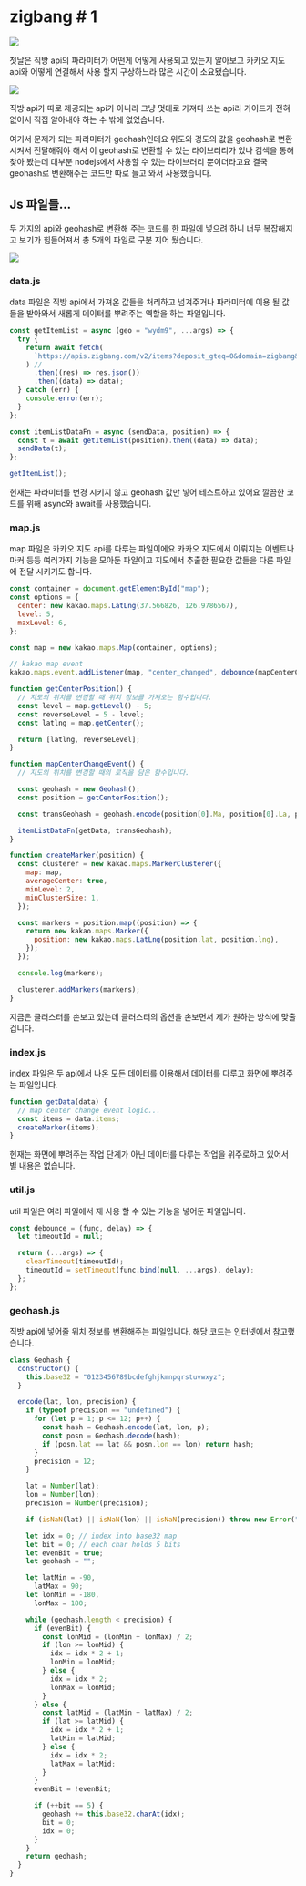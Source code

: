 # zigbang # 1

![](./image/zigbang_1.png)

첫날은 직방 api의 파라미터가 어떤게 어떻게 사용되고 있는지 알아보고 카카오 지도 api와 어떻게 연결해서 사용 할지 구상하느라 많은 시간이 소요됐습니다.

![](./image/zigbang_2.png)

직방 api가 따로 제공되는 api가 아니라 그냥 멋대로 가져다 쓰는 api라 가이드가 전혀 없어서 직접 알아내야 하는 수 밖에 없었습니다.

여기서 문제가 되는 파라미터가 geohash인데요 위도와 경도의 값을 geohash로 변환 시켜서 전달해줘야 해서 이 geohash로 변환할 수 있는 라이브러리가 있나 검색을 통해 찾아 봤는데 대부분 nodejs에서 사용할 수 있는 라이브러리 뿐이더라고요 결국 geohash로 변환해주는 코드만 따로 들고 와서 사용했습니다.

## Js 파일들...

두 가지의 api와 geohash로 변환해 주는 코드를 한 파일에 넣으려 하니 너무 복잡해지고 보기가 힘들어져서 총 5개의 파일로 구분 지어 뒀습니다.

![](./image/zigbang_3.png)

### data.js

data 파일은 직방 api에서 가져온 값들을 처리하고 넘겨주거나 파라미터에 이용 될 값들을 받아와서 새롭게 데이터를 뿌려주는 역할을 하는 파일입니다.

```jsx
const getItemList = async (geo = "wydm9", ...args) => {
  try {
    return await fetch(
      `https://apis.zigbang.com/v2/items?deposit_gteq=0&domain=zigbang&geohash=${geo}&rent_gteq=0&sales_type_in=%EC%A0%84%EC%84%B8%7C%EC%9B%94%EC%84%B8&service_type_eq=%EC%9B%90%EB%A3%B8`
    ) //
      .then((res) => res.json())
      .then((data) => data);
  } catch (err) {
    console.error(err);
  }
};

const itemListDataFn = async (sendData, position) => {
  const t = await getItemList(position).then((data) => data);
  sendData(t);
};

getItemList();
```

현재는 파라미터를 변경 시키지 않고 geohash 값만 넣어 테스트하고 있어요 깔끔한 코드를 위해 async와 await를 사용했습니다.

### map.js

map 파일은 카카오 지도 api를 다루는 파일이에요 카카오 지도에서 이뤄지는 이벤트나 마커 등등 여러가지 기능을 모아둔 파일이고 지도에서 추출한 필요한 값들을 다른 파일에 전달 시키기도 합니다.

```jsx
const container = document.getElementById("map");
const options = {
  center: new kakao.maps.LatLng(37.566826, 126.9786567),
  level: 5,
  maxLevel: 6,
};

const map = new kakao.maps.Map(container, options);

// kakao map event
kakao.maps.event.addListener(map, "center_changed", debounce(mapCenterChangeEvent, 300));

function getCenterPosition() {
  // 지도의 위치를 변경할 때 위치 정보를 가져오는 함수입니다.
  const level = map.getLevel() - 5;
  const reverseLevel = 5 - level;
  const latlng = map.getCenter();

  return [latlng, reverseLevel];
}

function mapCenterChangeEvent() {
  // 지도의 위치를 변경할 때의 로직을 담은 함수입니다.

  const geohash = new Geohash();
  const position = getCenterPosition();

  const transGeohash = geohash.encode(position[0].Ma, position[0].La, position[1]);

  itemListDataFn(getData, transGeohash);
}

function createMarker(position) {
  const clusterer = new kakao.maps.MarkerClusterer({
    map: map,
    averageCenter: true,
    minLevel: 2,
    minClusterSize: 1,
  });

  const markers = position.map((position) => {
    return new kakao.maps.Marker({
      position: new kakao.maps.LatLng(position.lat, position.lng),
    });
  });

  console.log(markers);

  clusterer.addMarkers(markers);
}
```

지금은 클러스터를 손보고 있는데 클러스터의 옵션을 손보면서 제가 원하는 방식에 맞출겁니다.

### index.js

index 파일은 두 api에서 나온 모든 데이터를 이용해서 데이터를 다루고 화면에 뿌려주는 파일입니다.

```jsx
function getData(data) {
  // map center change event logic...
  const items = data.items;
  createMarker(items);
}
```

현재는 화면에 뿌려주는 작업 단계가 아닌 데이터를 다루는 작업을 위주로하고 있어서 별 내용은 없습니다.

### util.js

util 파일은 여러 파일에서 재 사용 할 수 있는 기능을 넣어둔 파일입니다.

```jsx
const debounce = (func, delay) => {
  let timeoutId = null;

  return (...args) => {
    clearTimeout(timeoutId);
    timeoutId = setTimeout(func.bind(null, ...args), delay);
  };
};
```

### geohash.js

직방 api에 넣어줄 위치 정보를 변환해주는 파일입니다. 해당 코드는 인터넷에서 참고했습니다.

```jsx
class Geohash {
  constructor() {
    this.base32 = "0123456789bcdefghjkmnpqrstuvwxyz";
  }

  encode(lat, lon, precision) {
    if (typeof precision == "undefined") {
      for (let p = 1; p <= 12; p++) {
        const hash = Geohash.encode(lat, lon, p);
        const posn = Geohash.decode(hash);
        if (posn.lat == lat && posn.lon == lon) return hash;
      }
      precision = 12;
    }

    lat = Number(lat);
    lon = Number(lon);
    precision = Number(precision);

    if (isNaN(lat) || isNaN(lon) || isNaN(precision)) throw new Error("Invalid geohash");

    let idx = 0; // index into base32 map
    let bit = 0; // each char holds 5 bits
    let evenBit = true;
    let geohash = "";

    let latMin = -90,
      latMax = 90;
    let lonMin = -180,
      lonMax = 180;

    while (geohash.length < precision) {
      if (evenBit) {
        const lonMid = (lonMin + lonMax) / 2;
        if (lon >= lonMid) {
          idx = idx * 2 + 1;
          lonMin = lonMid;
        } else {
          idx = idx * 2;
          lonMax = lonMid;
        }
      } else {
        const latMid = (latMin + latMax) / 2;
        if (lat >= latMid) {
          idx = idx * 2 + 1;
          latMin = latMid;
        } else {
          idx = idx * 2;
          latMax = latMid;
        }
      }
      evenBit = !evenBit;

      if (++bit == 5) {
        geohash += this.base32.charAt(idx);
        bit = 0;
        idx = 0;
      }
    }
    return geohash;
  }
}
```
